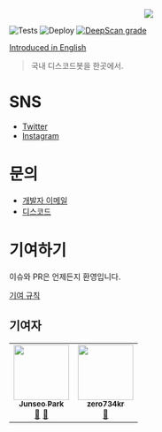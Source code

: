 <div align="center">
  <img src="./.github/assets/koreanbots-ko.png">
  <!-- ALL-CONTRIBUTORS-BADGE:START - Do not remove or modify this section -->
<!-- ALL-CONTRIBUTORS-BADGE:END -->
</div>

![Tests](https://github.com/koreanbots/koreanbots/workflows/Tests/badge.svg)
![Deploy](https://github.com/koreanbots/koreanbots/workflows/Deploy/badge.svg)
[![DeepScan grade](https://deepscan.io/api/teams/12468/projects/15503/branches/310734/badge/grade.svg)](https://deepscan.io/dashboard#view=project&tid=12468&pid=15503&bid=310734)

[Introduced in English](./README.en.md)

> 국내 디스코드봇을 한곳에서.

# SNS

- [Twitter](https://twitter.com/koreanbots)
- [Instagram](https://instagram.com/koreanbots)

# 문의

- [개발자 이메일](mailto:wonderlandpark@callisto.team)
- [디스코드](https://discord.gg/JEh53MQ)

# 기여하기

이슈와 PR은 언제든지 환영입니다.

[기여 규칙](./.github/CONTRIBUTING)

## 기여자

<!-- ALL-CONTRIBUTORS-LIST:START - Do not remove or modify this section -->
<!-- prettier-ignore-start -->
<!-- markdownlint-disable -->
<table>
  <tr>
    <td align="center"><a href="https://wonder.im"><img src="https://avatars.githubusercontent.com/u/31924512?v=4?s=100" width="100px;" alt=""/><br /><sub><b>Junseo Park</b></sub></a><br /><a href="#maintenance-wonderlandpark" title="Maintenance">🚧</a> <a href="#business-wonderlandpark" title="Business development">💼</a></td>
    <td align="center"><a href="https://github.com/zero734kr"><img src="https://avatars.githubusercontent.com/u/51540538?v=4?s=100" width="100px;" alt=""/><br /><sub><b>zero734kr</b></sub></a><br /><a href="https://github.com/koreanbots/koreanbots/pulls?q=is%3Apr+reviewed-by%3Azero734kr" title="Reviewed Pull Requests">👀</a></td>
  </tr>
</table>

<!-- markdownlint-restore -->
<!-- prettier-ignore-end -->

<!-- ALL-CONTRIBUTORS-LIST:END -->
